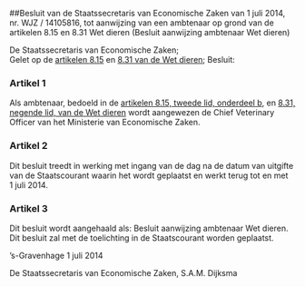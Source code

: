 <meta http-equiv='Content-Type' content='text/html; charset=utf-8' />

##Besluit van de Staatssecretaris van Economische Zaken van 1 juli 2014, nr. WJZ / 14105816, tot aanwijzing van een ambtenaar op grond van de artikelen 8.15 en 8.31 Wet dieren (Besluit aanwijzing ambtenaar Wet dieren)

De Staatssecretaris van Economische Zaken;  
Gelet op de [artikelen 8.15](../../../../../../../wet/wet/dieren/BWBR0030250/README.md) en [8.31 van de Wet dieren](../../../../../../../wet/wet/dieren/BWBR0030250/README.md);
Besluit:    

### Artikel  1  

Als ambtenaar, bedoeld in de [artikelen 8.15, tweede lid, onderdeel b](../../../../../../../wet/wet/dieren/BWBR0030250/README.md), en [8.31, negende lid, van de Wet dieren](../../../../../../../wet/wet/dieren/BWBR0030250/README.md) wordt aangewezen de Chief Veterinary Officer van het Ministerie van Economische Zaken. 

### Artikel  2  

Dit besluit treedt in werking met ingang van de dag na de datum van uitgifte van de Staatscourant waarin het wordt geplaatst en werkt terug tot en met 1 juli 2014. 

### Artikel  3  

Dit besluit wordt aangehaald als: Besluit aanwijzing ambtenaar Wet dieren. 
Dit besluit zal met de toelichting in de Staatscourant worden geplaatst.   

’s-Gravenhage 
1 juli 2014   

De 
Staatssecretaris van Economische Zaken, 
S.A.M. Dijksma     
